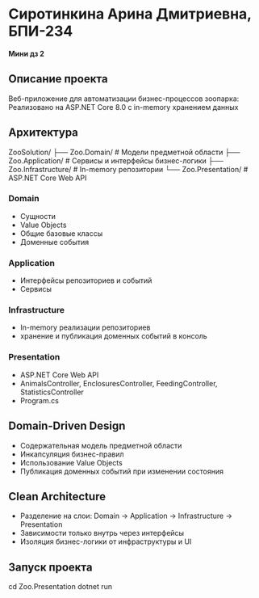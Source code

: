 # Сиротинкина Арина Дмитриевна, БПИ-234

**Мини дз 2**

## Описание проекта

Веб-приложение для автоматизации бизнес-процессов зоопарка:
Реализовано на ASP.NET Core 8.0 с in-memory хранением данных


## Архитектура

ZooSolution/
├── Zoo.Domain/           # Модели предметной области
├── Zoo.Application/      # Сервисы и интерфейсы бизнес-логики
├── Zoo.Infrastructure/   # In-memory репозитории
└── Zoo.Presentation/     # ASP.NET Core Web API

### Domain

- Сущности
- Value Objects
- Общие базовые классы
- Доменные события

### Application

- Интерфейсы репозиториев и событий
- Сервисы

### Infrastructure 

- In-memory реализации репозиториев  
- хранение и публикация доменных событий в консоль  

### Presentation 

- ASP.NET Core Web API  
- AnimalsController, EnclosuresController, FeedingController, StatisticsController 
- Program.cs

## Domain-Driven Design

- Содержательная модель предметной области  
- Инкапсуляция бизнес-правил
- Использование Value Objects
- Публикация доменных событий при изменении состояния

## Clean Architecture

- Разделение на слои: Domain → Application → Infrastructure → Presentation  
- Зависимости только внутрь через интерфейсы  
- Изоляция бизнес-логики от инфраструктуры и UI

## Запуск проекта

cd Zoo.Presentation
dotnet run
